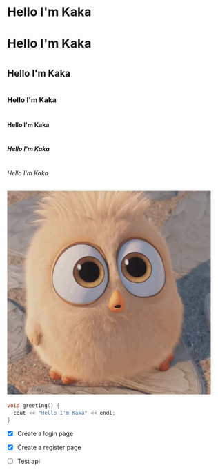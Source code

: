 # Hello I'm Kaka
# <h1>Hello I'm Kaka</h1>
# <h2>Hello I'm Kaka</h1>
# <h3>Hello I'm Kaka</h1>
# <h4>Hello I'm Kaka</h1>
# <h5>Hello I'm Kaka</h1>
# <h6>Hello I'm Kaka</h1>
![Image of Kaka](https://github.com/Mkhai205/Mkhai205/blob/main/avatar.webp)

``` c++
void greeting() {
  cout << "Hello I'm Kaka" << endl;
}
```

- [x] Create a login page
- [X] Create a register page
- [ ] Test api

